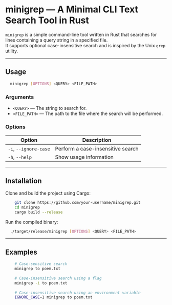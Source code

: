 # minigrep — A Minimal CLI Text Search Tool in Rust

`minigrep` is a simple command-line tool written in Rust that searches for lines containing a query string in a specified file.  
It supports optional case-insensitive search and is inspired by the Unix `grep` utility.

---

## Usage

```bash
  minigrep [OPTIONS] <QUERY> <FILE_PATH>
```

### Arguments

* `<QUERY>` — The string to search for.
* `<FILE_PATH>` — The path to the file where the search will be performed.

### Options

| Option                | Description                       |
| --------------------- | --------------------------------- |
| `-i`, `--ignore-case` | Perform a case-insensitive search |
| `-h`, `--help`        | Show usage information            |

---

## Installation

Clone and build the project using Cargo:

```bash
    git clone https://github.com/your-username/minigrep.git
    cd minigrep
    cargo build --release
```

Run the compiled binary:

```bash
  ./target/release/minigrep [OPTIONS] <QUERY> <FILE_PATH>
```

---

## Examples

```bash
    # Case-sensitive search
    minigrep to poem.txt
    
    # Case-insensitive search using a flag
    minigrep -i to poem.txt
    
    # Case-insensitive search using an environment variable
    IGNORE_CASE=1 minigrep to poem.txt
```